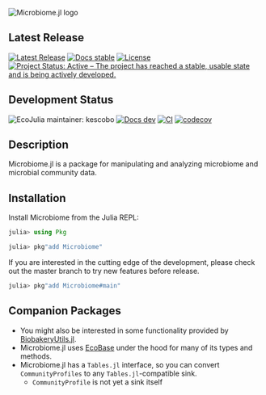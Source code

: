 ![Microbiome.jl logo](logo.png)

## Latest Release

[![Latest Release](https://img.shields.io/github/release/EcoJulia/Microbiome.jl.svg)](https://github.com/EcoJulia/Microbiome.jl/releases/latest)
[![Docs stable](https://img.shields.io/badge/docs-stable-blue.svg)](https://docs.ecojulia.org/Microbiome.jl/stable/)
[![License](https://img.shields.io/badge/license-MIT-green.svg)](https://github.com/EcoJulia/Microbiome.jl/blob/master/LICENSE)
[![Project Status: Active – The project has reached a stable, usable state and is being actively developed.](https://www.repostatus.org/badges/latest/active.svg)](https://www.repostatus.org/#active)

## Development Status

![EcoJulia maintainer: kescobo](https://img.shields.io/badge/EcoJulia%20Maintainer-kescobo-blue.svg)
[![Docs dev](https://img.shields.io/badge/docs-latest-blue.svg)](https://docs.ecojulia.org/Microbiome.jl/latest/)
[![CI](https://github.com/EcoJulia/Microbiome.jl/workflows/CI/badge.svg)](https://github.com/EcoJulia/Microbiome.jl/actions?query=workflow%3ACI)
[![codecov](https://codecov.io/gh/EcoJulia/Microbiome.jl/branch/main/graph/badge.svg)](https://codecov.io/gh/EcoJulia/Microbiome.jl)

## Description

Microbiome.jl is a package for manipulating and analyzing
microbiome and microbial community data.

## Installation

Install Microbiome from the Julia REPL:

```julia
julia> using Pkg

julia> pkg"add Microbiome"
```

If you are interested in the cutting edge of the development, please check out
the master branch to try new features before release.

```julia
julia> pkg"add Microbiome#main"
```

## Companion Packages

- You might also be interested in some functionality provided by
  [BiobakeryUtils.jl](https://github.com/EcoJulia/BiobakeryUtils.jl).
- Microbiome.jl uses [EcoBase](https://github.com/EcoJulia/EcoBase.jl) under the hood
  for many of its types and methods.
- Microbiome.jl has a `Tables.jl` interface, so you can convert `CommunityProfiles`
  to any `Tables.jl`-compatible sink.
  - `CommunityProfile` is not yet a sink itself

